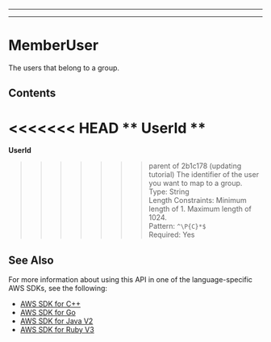 --------

--------

# MemberUser<a name="API_MemberUser"></a>

The users that belong to a group\.

## Contents<a name="API_MemberUser_Contents"></a>

<<<<<<< HEAD
 ** UserId **   <a name="Kendra-Type-MemberUser-UserId"></a>
=======
 **UserId**   <a name="Kendra-Type-MemberUser-UserId"></a>
>>>>>>> parent of 2b1c178 (updating tutorial)
The identifier of the user you want to map to a group\.  
Type: String  
Length Constraints: Minimum length of 1\. Maximum length of 1024\.  
Pattern: `^\P{C}*$`   
Required: Yes

## See Also<a name="API_MemberUser_SeeAlso"></a>

For more information about using this API in one of the language\-specific AWS SDKs, see the following:
+  [ AWS SDK for C\+\+](https://docs.aws.amazon.com/goto/SdkForCpp/kendra-2019-02-03/MemberUser) 
+  [ AWS SDK for Go](https://docs.aws.amazon.com/goto/SdkForGoV1/kendra-2019-02-03/MemberUser) 
+  [ AWS SDK for Java V2](https://docs.aws.amazon.com/goto/SdkForJavaV2/kendra-2019-02-03/MemberUser) 
+  [ AWS SDK for Ruby V3](https://docs.aws.amazon.com/goto/SdkForRubyV3/kendra-2019-02-03/MemberUser) 